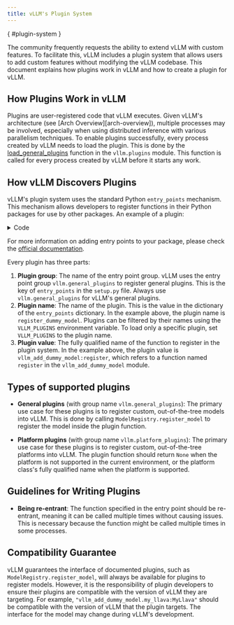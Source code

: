 ```yaml
---
title: vLLM's Plugin System
---
```

[](){ #plugin-system }

The community frequently requests the ability to extend vLLM with custom features. To facilitate this, vLLM includes a plugin system that allows users to add custom features without modifying the vLLM codebase. This document explains how plugins work in vLLM and how to create a plugin for vLLM.

## How Plugins Work in vLLM

Plugins are user-registered code that vLLM executes. Given vLLM's architecture (see [Arch Overview][arch-overview]), multiple processes may be involved, especially when using distributed inference with various parallelism techniques. To enable plugins successfully, every process created by vLLM needs to load the plugin. This is done by the [load_general_plugins](https://github.com/vllm-project/vllm/blob/c76ac49d266e27aa3fea84ef2df1f813d24c91c7/vllm/plugins/__init__.py#L16) function in the `vllm.plugins` module. This function is called for every process created by vLLM before it starts any work.

## How vLLM Discovers Plugins

vLLM's plugin system uses the standard Python `entry_points` mechanism. This mechanism allows developers to register functions in their Python packages for use by other packages. An example of a plugin:

<details>
<summary>Code</summary>

```python
# inside `setup.py` file
from setuptools import setup

setup(name='vllm_add_dummy_model',
      version='0.1',
      packages=['vllm_add_dummy_model'],
      entry_points={
          'vllm.general_plugins':
          ["register_dummy_model = vllm_add_dummy_model:register"]
      })

# inside `vllm_add_dummy_model.py` file
def register():
    from vllm import ModelRegistry

    if "MyLlava" not in ModelRegistry.get_supported_archs():
        ModelRegistry.register_model(
            "MyLlava",
            "vllm_add_dummy_model.my_llava:MyLlava",
        )
```

</details>

For more information on adding entry points to your package, please check the [official documentation](https://setuptools.pypa.io/en/latest/userguide/entry_point.html).

Every plugin has three parts:

1. **Plugin group**: The name of the entry point group. vLLM uses the entry point group `vllm.general_plugins` to register general plugins. This is the key of `entry_points` in the `setup.py` file. Always use `vllm.general_plugins` for vLLM's general plugins.
2. **Plugin name**: The name of the plugin. This is the value in the dictionary of the `entry_points` dictionary. In the example above, the plugin name is `register_dummy_model`. Plugins can be filtered by their names using the `VLLM_PLUGINS` environment variable. To load only a specific plugin, set `VLLM_PLUGINS` to the plugin name.
3. **Plugin value**: The fully qualified name of the function to register in the plugin system. In the example above, the plugin value is `vllm_add_dummy_model:register`, which refers to a function named `register` in the `vllm_add_dummy_model` module.

## Types of supported plugins

- **General plugins** (with group name `vllm.general_plugins`): The primary use case for these plugins is to register custom, out-of-the-tree models into vLLM. This is done by calling `ModelRegistry.register_model` to register the model inside the plugin function.

- **Platform plugins** (with group name `vllm.platform_plugins`): The primary use case for these plugins is to register custom, out-of-the-tree platforms into vLLM. The plugin function should return `None` when the platform is not supported in the current environment, or the platform class's fully qualified name when the platform is supported.

## Guidelines for Writing Plugins

- **Being re-entrant**: The function specified in the entry point should be re-entrant, meaning it can be called multiple times without causing issues. This is necessary because the function might be called multiple times in some processes.

## Compatibility Guarantee

vLLM guarantees the interface of documented plugins, such as `ModelRegistry.register_model`, will always be available for plugins to register models. However, it is the responsibility of plugin developers to ensure their plugins are compatible with the version of vLLM they are targeting. For example, `"vllm_add_dummy_model.my_llava:MyLlava"` should be compatible with the version of vLLM that the plugin targets. The interface for the model may change during vLLM's development.
